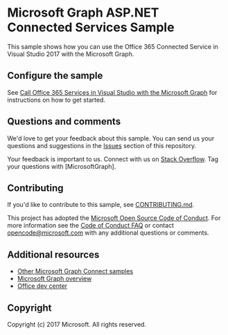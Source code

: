 # Microsoft Graph ASP.NET Connected Services Sample

This sample shows how you can use the Office 365 Connected Service in Visual Studio 2017 with the Microsoft Graph.

## Configure the sample

See [Call Office 365 Services in Visual Studio with the Microsoft Graph](https://developer.microsoft.com/en-us/graph/docs/concepts/office_365_connected_services) for instructions on how to get started. 

## Questions and comments

We'd love to get your feedback about this sample. You can send us your questions and suggestions in the [Issues](https://github.com/microsoftgraph/aspnet-connect-sample/issues) section of this repository.

Your feedback is important to us. Connect with us on [Stack Overflow](http://stackoverflow.com/questions/tagged/microsoftgraph). Tag your questions with [MicrosoftGraph].

## Contributing ##

If you'd like to contribute to this sample, see [CONTRIBUTING.md](CONTRIBUTING.md).

This project has adopted the [Microsoft Open Source Code of Conduct](https://opensource.microsoft.com/codeofconduct/). For more information see the [Code of Conduct FAQ](https://opensource.microsoft.com/codeofconduct/faq/) or contact [opencode@microsoft.com](mailto:opencode@microsoft.com) with any additional questions or comments.

## Additional resources

- [Other Microsoft Graph Connect samples](https://github.com/MicrosoftGraph?utf8=%E2%9C%93&query=-Connect)
- [Microsoft Graph overview](https://developer.microsoft.com/graph)
- [Office dev center](https://dev.office.com/)

## Copyright
Copyright (c) 2017 Microsoft. All rights reserved.



